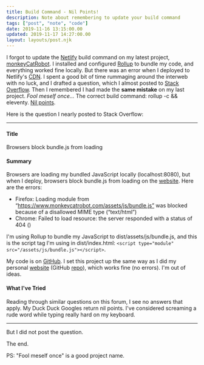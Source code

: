 ```yaml
---
title: Build Command - Nil Points!
description: Note about remembering to update your build command
tags: ["post", "note", "code"]
date: 2019-11-16 13:15:00.00
updated: 2019-11-17 14:27:00.00
layout: layouts/post.njk
---
```


I forgot to update the [Netlify](https://docs.netlify.com/configure-builds/get-started/#basic-build-settings "Netlify docs for build settings") build command on my latest project, [monkeyCatRobot](https://www.monkeycatrobot.com/ "A first-class delivery solution to send a monkeyCatRobot to friends"). I installed and configured [Rollup](https://rollupjs.org/guide/en/ "A module bundler for JavaScript") to bundle my code, and everything worked fine locally. But there was an error when I deployed to Netlify's [CDN](https://en.wikipedia.org/wiki/Content_delivery_network "Wikipedia entry for content delivery network"). I spent a good bit of time rummaging around the interweb with no luck, and I drafted a question, which I almost posted to [Stack Overflow](https://stackoverflow.com "Stack Overflow website"). Then I remembered I had made the **same mistake** on my last project. _Fool meself once..._ The correct build command: rollup -c && eleventy. [Nil points](https://english.stackexchange.com/questions/300015/are-there-any-fake-french-words-used-in-english/300156#300156 "Discussion of nil points").

Here is the question I nearly posted to Stack Overflow:

<!END clip>

---

#### Title

Browsers block bundle.js from loading

#### Summary

Browsers are loading my bundled JavaScript locally (localhost:8080), but when I deploy, browsers block bundle.js from loading on the [website][1]. Here are the errors:

- Firefox: Loading module from “https://www.monkeycatrobot.com/assets/js/bundle.js” was blocked because of a disallowed MIME type (“text/html”)
- Chrome: Failed to load resource: the server responded with a status of 404 ()

I'm using Rollup to bundle my JavaScript to dist/assets/js/bundle.js, and this is the script tag I'm using in dist/index.html: `<script type="module" src="/assets/js/bundle.js"></script>`.

My code is on [GitHub][2]. I set this project up the same way as I did my personal [website][3] (GitHub [repo][4]), which works fine (no errors). I'm out of ideas.

#### What I've Tried

Reading through similar questions on this forum, I see no answers that apply. My Duck Duck Googles return nil points. I've considered screaming a rude word while typing really hard on my keyboard.

[1]: https://www.monkeycatrobot.com
[2]: https://github.com/ThwCorbin/monkeycatrobot
[3]: https://www.thwcorbin.com/
[4]: https://github.com/ThwCorbin/toms-site

---

But I did not post the question.

The end.

PS: "Fool meself once" is a good project name.
